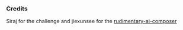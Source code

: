### Credits
Siraj for the challenge and jiexunsee for the [rudimentary-ai-composer](https://github.com/jiexunsee/rudimentary-ai-composer)
